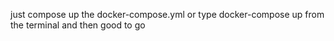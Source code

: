 
just compose up the docker-compose.yml
or
type docker-compose up from the terminal and then good to go
